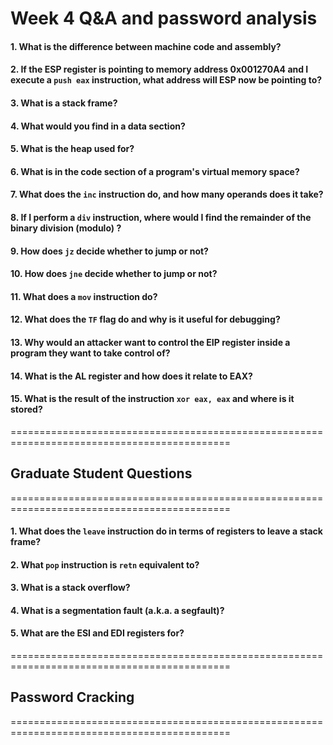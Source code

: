 # Week 4 Q&A and password analysis

#### 1.   What is the difference between machine code and assembly?
#### 2.   If the ESP register is pointing to memory address 0x001270A4 and I execute a `push eax` instruction, what address will ESP now be pointing to?
#### 3.   What is a stack frame?
#### 4.   What would you find in a data section?
#### 5.   What is the heap used for?
#### 6.   What is in the code section of a program's virtual memory space?
#### 7.   What does the `inc` instruction do, and how many operands does it take?
#### 8.   If I perform a `div` instruction, where would I find the remainder of the binary division (modulo) ?
#### 9.   How does `jz` decide whether to jump or not?
#### 10.   How does `jne` decide whether to jump or not?
#### 11.   What does a `mov` instruction do?
#### 12.   What does the `TF` flag do and why is it useful for debugging?
#### 13.   Why would an attacker want to control the EIP register inside a program they want to take control of?
#### 14.   What is the AL register and how does it relate to EAX?
#### 15.    What is the result of the instruction `xor eax, eax` and where is it stored?
============================================================================================
## Graduate Student Questions
============================================================================================

  #### 1.  What does the `leave` instruction do in terms of registers to leave a stack frame?
  #### 2.  What `pop` instruction is `retn` equivalent to?
  #### 3.  What is a stack overflow?
  #### 4.  What is a segmentation fault (a.k.a. a segfault)?
  #### 5.  What are the ESI and EDI registers for?

============================================================================================
## Password Cracking 
============================================================================================
